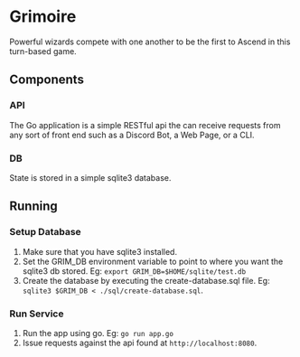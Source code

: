 # Grimoire

Powerful wizards compete with one another to be the first to Ascend in this turn-based game.

## Components

### API

The Go application is a simple RESTful api the can receive requests from any sort of front end such as a Discord Bot, a Web Page, or a CLI.

### DB

State is stored in a simple sqlite3 database.

## Running

### Setup Database

1. Make sure that you have sqlite3 installed.
1. Set the GRIM_DB environment variable to point to where you want the sqlite3 db stored.
  Eg: `export GRIM_DB=$HOME/sqlite/test.db`
1. Create the database by executing the create-database.sql file.
  Eg: `sqlite3 $GRIM_DB < ./sql/create-database.sql`.

### Run Service

1. Run the app using go.
  Eg: `go run app.go`
1. Issue requests against the api found at `http://localhost:8080`.
